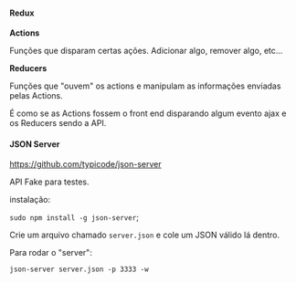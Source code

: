 #### Redux

**Actions**

Funções que disparam certas ações. Adicionar algo, remover algo, etc...

**Reducers**

Funções que "ouvem" os actions e manipulam as informações enviadas pelas Actions.

É como se as Actions fossem o front end disparando algum evento ajax e os Reducers sendo a API.

#### JSON Server

https://github.com/typicode/json-server

API Fake para testes.

instalação:

`sudo npm install -g json-server`;

Crie um arquivo chamado `server.json` e cole um JSON válido lá dentro.

Para rodar o "server":

`json-server server.json -p 3333 -w`
